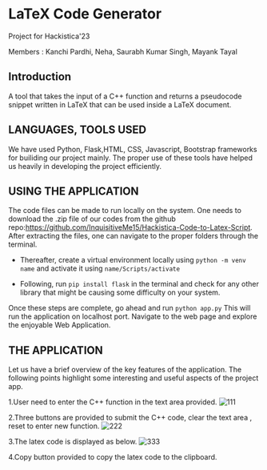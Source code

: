 # LaTeX Code Generator

Project for Hackistica'23

Members :  Kanchi Pardhi, Neha, Saurabh Kumar Singh, Mayank Tayal

## Introduction

A tool that takes the input of a C++ function and returns a pseudocode snippet written in LaTeX that can be used inside a LaTeX document.


## LANGUAGES, TOOLS USED

We have used Python, Flask,HTML, CSS, Javascript, Bootstrap frameworks for builiding our project mainly. The proper use of these tools have helped us heavily in developing the project efficiently.

## USING THE APPLICATION

The code files can be made to run locally on the system. One needs to download the .zip file of our codes from the github repo:https://github.com/InquisitiveMe15/Hackistica-Code-to-Latex-Script.  After extracting the files, one can navigate to the proper folders through the terminal.

* Thereafter, create a virtual environment locally using `python -m venv name` and activate it using `name/Scripts/activate`

* Following, run `pip install flask` in the terminal and check for any other library that might be causing some difficulty on your system. 

Once these steps are complete, go ahead and run `python app.py` This will run the application on localhost port. Navigate to the web page and explore the enjoyable Web Application.

## THE APPLICATION

Let us have a brief overview of the key features of the application. 
The following points highlight some interesting and useful aspects of the project app.

1.User need to enter the C++ function in the text area provided.
![111](https://user-images.githubusercontent.com/78892305/212944013-d504f07b-7170-4aeb-8b5f-9317fa73b342.png)

2.Three buttons are provided to submit the C++ code, clear the text area , reset to enter new function.
![222](https://user-images.githubusercontent.com/78892305/212944119-678c2e3d-5152-4930-a683-c832f54f4303.png)

3.The latex code is displayed as below.
![333](https://user-images.githubusercontent.com/78892305/212944175-bd4db036-383d-43e9-add2-f00d661fb014.png)

4.Copy button provided to copy the latex code to the clipboard.

